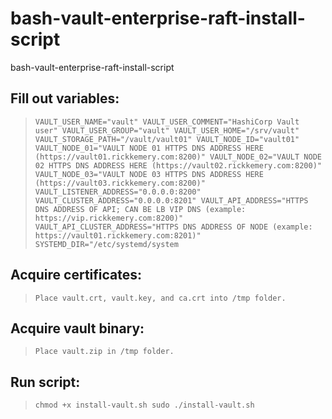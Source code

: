 # bash-vault-enterprise-raft-install-script
bash-vault-enterprise-raft-install-script

## Fill out variables:
> `VAULT_USER_NAME="vault"
> VAULT_USER_COMMENT="HashiCorp Vault user"
> VAULT_USER_GROUP="vault"
> VAULT_USER_HOME="/srv/vault"
> VAULT_STORAGE_PATH="/vault/vault01"
> VAULT_NODE_ID="vault01"
> VAULT_NODE_01="VAULT NODE 01 HTTPS DNS ADDRESS HERE (https://vault01.rickkemery.com:8200)"
> VAULT_NODE_02="VAULT NODE 02 HTTPS DNS ADDRESS HERE (https://vault02.rickkemery.com:8200)"
> VAULT_NODE_03="VAULT NODE 03 HTTPS DNS ADDRESS HERE (https://vault03.rickkemery.com:8200)"
> VAULT_LISTENER_ADDRESS="0.0.0.0:8200"
> VAULT_CLUSTER_ADDRESS="0.0.0.0:8201"
> VAULT_API_ADDRESS="HTTPS DNS ADDRESS OF API; CAN BE LB VIP DNS (example: https://vip.rickkemery.com:8200)"
> VAULT_API_CLUSTER_ADDRESS="HTTPS DNS ADDRESS OF NODE (example: https://vault01.rickkemery.com:8201)"
> SYSTEMD_DIR="/etc/systemd/system`

## Acquire certificates:
> `Place vault.crt, vault.key, and ca.crt into /tmp folder.`

## Acquire vault binary:
> `Place vault.zip in /tmp folder.`

## Run script:
> `chmod +x install-vault.sh
> sudo ./install-vault.sh`
